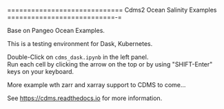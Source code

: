 =============================
Cdms2 Ocean Salinity Examples
===========================-=

Base on Pangeo Ocean Examples.  

This is a testing environment for Dask, Kubernetes.

Double-Click on `cdms_dask.ipynb` in the left panel.  
Run each cell by clicking the arrow on the top or by using
"SHIFT-Enter" keys on your keyboard.


More example wth zarr and xarray support to CDMS to come...

See https://cdms.readthedocs.io for more information.

